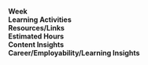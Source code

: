 **Week**  
**Learning Activities**  
**Resources/Links**  
**Estimated Hours**  
**Content Insights**  
**Career/Employability/Learning Insights**  
